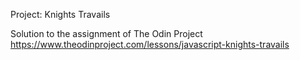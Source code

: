 Project: Knights Travails

Solution to the assignment of The Odin Project
https://www.theodinproject.com/lessons/javascript-knights-travails
